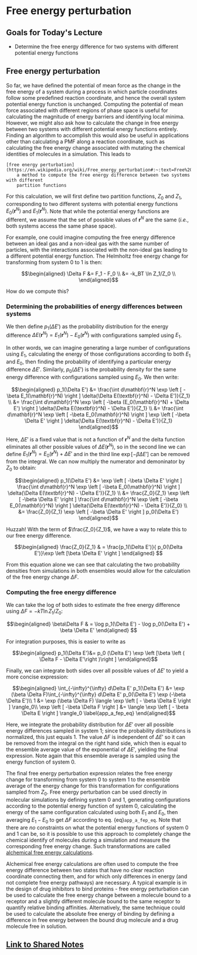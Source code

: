 # Free energy perturbation

## Goals for Today's Lecture
- Determine the free energy difference for two systems with different potential energy functions

## Free energy perturbation

So far, we have defined the potential of mean force as the change in the
free energy of a system during a process in which particle coordinates
follow some predefined reaction coordinate, and hence the overall system
potential energy function is unchanged. Computing the potential of mean
force associated with different regions of phase space is useful for
calculating the magnitude of energy barriers and identifying local
minima. However, we might also ask how to calculate the change in free
energy between two systems with different potential energy functions
entirely. Finding an algorithm to accomplish this would also be useful
in applications other than calculating a PMF along a reaction
coordinate, such as calculating the free energy change associated with
mutating the chemical identities of molecules in a simulation. This leads to

```{glossary}
[free energy perturbation](https://en.wikipedia.org/wiki/Free_energy_perturbation#:~:text=Free%20energy%20perturbation%20(FEP)%20is,Zwanzig%20in%201954.)
    a method to compute the free energy difference between two systems with different
    partition functions
```

For this calculation, we will first define two partition functions,
$Z_0$ and $Z_1$, corresponding to two different systems with potential
energy functions $E_0(\mathbf{r}^N)$ and $E_1(\mathbf{r}^N)$. Note that
while the potential energy functions are different, we assume that the
set of possible values of $\mathbf{r}^N$ are the same (*i.e.*, both
systems access the same phase space).

For example, one could imagine
computing the free energy difference between an ideal gas and a
non-ideal gas with the same number of particles, with the interactions
associated with the non-ideal gas leading to a different potential
energy function. The Helmholtz free energy change for transforming from
system 0 to 1 is then:

$$\begin{aligned}
\Delta F &= F_1 - F_0  \\ 
&= -k_BT \ln Z_1/Z_0 \\
\end{aligned}$$

How do we compute this?

### Determining the probabilities of energy differences between systems

We then define $p_1(\Delta E')$ as the probability distribution for the
energy difference
$\Delta E(\textbf{r}^N) = E_1(\mathbf{r}^N) - E_0(\mathbf{r}^N)$ with
configurations sampled using $E_1$.

In other words, we can imagine
generating a large number of configurations using $E_1$,
calculating the energy of those configurations
according to both $E_1$ and $E_0$, then finding the probability of
identifying a particular energy difference $\Delta E'$. Similarly,
$p_0(\Delta E')$ is the probability density for the same energy
difference with configurations sampled using $E_0$. We then write:

$$\begin{aligned}
p_1(\Delta E') &= \frac{\int d\mathbf{r}^N \exp \left [ -\beta E_1(\mathbf{r}^N) \right ] \delta(\Delta E(\textbf{r}^N) - \Delta E')}{Z_1}  \\
&= \frac{\int d\mathbf{r}^N \exp \left [ -\beta (E_0(\mathbf{r}^N) + \Delta E') \right ] \delta(\Delta E(\textbf{r}^N) - \Delta E')}{Z_1}  \\
&= \frac{\int d\mathbf{r}^N \exp \left [ -\beta E_0(\mathbf{r}^N) \right ] \exp \left [ -\beta \Delta E' \right ] \delta(\Delta E(\textbf{r}^N) - \Delta E')}{Z_1}
\end{aligned}$$

Here, $\Delta E'$ is a fixed value that is not a function of
$\mathbf{r}^N$ and the delta function eliminates all other possible
values of $\Delta E(\textbf{r}^N)$, so in the second line we can define
$E_1(\textbf{r}^N) = E_0(\textbf{r}^N) + \Delta E'$ and in the third
line $\exp \left [ -\beta \Delta E' \right ]$ can be removed from the
integral. We can now multiply the numerator and demoninator by $Z_0$ to
obtain:

$$\begin{aligned}
p_1(\Delta E') &= \exp \left [ -\beta \Delta E' \right ] \frac{\int d\mathbf{r}^N \exp \left [ -\beta E_0(\mathbf{r}^N) \right ]  \delta(\Delta E(\textbf{r}^N) - \Delta E')}{Z_1}   \\
&= \frac{Z_0}{Z_1} \exp \left [ -\beta \Delta E' \right ] \frac{\int d\mathbf{r}^N \exp \left [ -\beta E_0(\mathbf{r}^N) \right ]  \delta(\Delta E(\textbf{r}^N) - \Delta E')}{Z_0}   \\
&= \frac{Z_0}{Z_1} \exp \left [ -\beta \Delta E' \right ] p_0(\Delta E')
\end{aligned}$$

Huzzah! With the term of $\frac{Z_0}{Z_1}$, we have a way to relate this to our free energy difference.

$$\begin{aligned}
\frac{Z_0}{Z_1} & = \frac{p_1(\Delta E')}{ p_0(\Delta E')}\exp \left [\beta \Delta E' \right ]
\end{aligned}
$$

From this equation alone we can see that calculating the two probability
densities from simulations in both ensembles would allow for the
calculation of the free energy change $\Delta F$.

### Computing the free energy difference

We can take the log of both sides to estimate the free energy difference
using $\Delta F = -kT \ln Z_1/Z_0$:

$$\begin{aligned}
\beta\Delta F & = \log p_1(\Delta E') - \log p_0(\Delta E') + \beta \Delta E'
\end{aligned}
$$

For integration purposes, this is easier to write as

$$\begin{aligned}
p_1(\Delta E')&= p_0 (\Delta E') \exp \left [\beta \left ( \Delta F - \Delta E'\right )\right ]
\end{aligned}$$

Finally, we can
integrate both sides over all possible values of $\Delta E'$ to yield a
more concise expression:

$$\begin{aligned}
\int_{-\infty}^{\infty} d\Delta E' p_1(\Delta E') &= \exp (\beta \Delta F)\int_{-\infty}^{\infty} d\Delta E' p_0(\Delta E') \exp (-\beta \Delta E')\\
1 &= \exp (\beta \Delta F) \langle \exp \left [ - \beta \Delta E \right ] \rangle_0\\
\exp \left [ -\beta \Delta F \right ]  &= \langle \exp \left [ - \beta \Delta E \right ] \rangle_0 \label{app_a_fep_eq}
\end{aligned}$$

Here, we integrate the probability distribution for $\Delta E'$ over all
possible energy differences sampled in system 1; since the probability
distributions is normalized, this just equals 1. The value $\Delta F$ is
independent of $\Delta E'$ so it can be removed from the integral on the
right hand side, which then is equal to the ensemble average value of
the exponential of $\Delta E'$, yielding the final expression. Note
again that this ensemble average is sampled using the energy function of
system 0.

The final free energy perturbation expression relates the free energy
change for transforming from system 0 to system 1 to the ensemble
average of the energy change for this transformation for configurations
sampled from $Z_0$. Free energy perturbation can be used directly in
molecular simulations by defining system 0 and 1, generating
configurations according to the potential energy function of system 0,
calculating the energy of the same configuration calculated using both
$E_1$ and $E_0$, then averaging $E_1 - E_0$ to get $\Delta F$ according
to eq. {eq}`app_a_fep_eq`. Note that there are *no* constraints on what
the potential energy functions of system $0$ and $1$ can be, so it is
possible to use this approach to completely change the chemical identify
of molecules during a simulation and measure the corresponding free
energy change. Such transformations are called [alchemical free energy
calculations](http://alchemistry.org/wiki/Main_Page).

Alchemical free energy calculations are often used to compute the free
energy difference between two states that have no clear reaction
coordinate connecting them, and for which only differences in energy
(and not complete free energy pathways) are necessary. A typical example
is in the design of drug inhibitors to bind proteins - free energy
perturbation can be used to calculate the free energy change between a
molecule bound to a receptor and a slightly different molecule bound to
the same receptor to quantify relative binding affinities.
Alternatively, the same technique could be used to calculate the
absolute free energy of binding by defining a difference in free energy
between the bound drug molecule and a drug molecule free in solution.


## [Link to Shared Notes](https://docs.google.com/document/d/1Tsa3jGWZJTySrWt0IZWdYpyh-ILLOko_/edit?usp=drive_link)